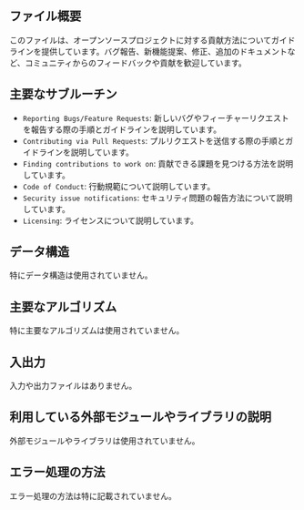 ## ファイル概要

このファイルは、オープンソースプロジェクトに対する貢献方法についてガイドラインを提供しています。バグ報告、新機能提案、修正、追加のドキュメントなど、コミュニティからのフィードバックや貢献を歓迎しています。

## 主要なサブルーチン

- `Reporting Bugs/Feature Requests`: 新しいバグやフィーチャーリクエストを報告する際の手順とガイドラインを説明しています。
- `Contributing via Pull Requests`: プルリクエストを送信する際の手順とガイドラインを説明しています。
- `Finding contributions to work on`: 貢献できる課題を見つける方法を説明しています。
- `Code of Conduct`: 行動規範について説明しています。
- `Security issue notifications`: セキュリティ問題の報告方法について説明しています。
- `Licensing`: ライセンスについて説明しています。

## データ構造

特にデータ構造は使用されていません。

## 主要なアルゴリズム

特に主要なアルゴリズムは使用されていません。

## 入出力

入力や出力ファイルはありません。

## 利用している外部モジュールやライブラリの説明

外部モジュールやライブラリは使用されていません。

## エラー処理の方法

エラー処理の方法は特に記載されていません。